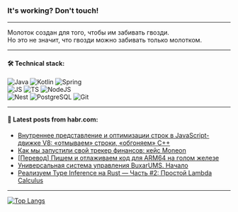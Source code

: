 ### It's working? Don't touch!

---
Молоток создан для того, чтобы им забивать гвозди. <br>
Но это не значит, что гвозди можно забивать только молотком.

---

#### 🛠️ Technical stack:

![Java](https://img.shields.io/badge/Java-informational?logo=Oracle&style=flat&logoColor=white&color=FF4500)
![Kotlin](https://img.shields.io/badge/Kotlin-informational?logo=Kotlin&style=flat&logoColor=white&color=774D97)
![Spring](https://img.shields.io/badge/SpringBoot-informational?logo=SpringBoot&style=flat&logoColor=white&color=6DB33F) <br>
![JS](https://img.shields.io/badge/JS-informational?logo=javaScript&style=flat&logoColor=black&color=F7Df1E)
![TS](https://img.shields.io/badge/TypeScript-informational?logo=typeScript&style=flat&logoColor=black&color=0667A8)
![NodeJS](https://img.shields.io/badge/NodeJS-informational?logo=node.js&style=flat&logoColor=white&color=70A760) <br>
![Nest](https://img.shields.io/badge/NestJS-informational?logo=NestJS&style=flat&logoColor=white&color=E0234E)
![PostgreSQL](https://img.shields.io/badge/PostgreSQL-informational?logo=PostgreSQL&style=flat&logoColor=white&color=DAA520)
![Git](https://img.shields.io/badge/Git-informational?logo=git&style=flat&logoColor=white&color=778899)

___

#### 💬 Latest posts from habr.com:

<!-- BLOG-POST-LIST:START -->
- [Внутреннее представление и оптимизации строк в JavaScript-движке V8: «отмываем» строки, «обгоняем» C++](https://habr.com/ru/companies/ruvds/articles/745008/?utm_source=habrahabr&utm_medium=rss&utm_campaign=745008)
- [Как мы запустили свой трекер финансов: кейс Moneon](https://habr.com/ru/companies/cleverpumpkin/articles/753228/?utm_source=habrahabr&utm_medium=rss&utm_campaign=753228)
- [[Перевод] Пишем и отлаживаем код для ARM64 на голом железе](https://habr.com/ru/companies/timeweb/articles/752256/?utm_source=habrahabr&utm_medium=rss&utm_campaign=752256)
- [Универсальная система управления BuxarUMS. Начало](https://habr.com/ru/articles/753220/?utm_source=habrahabr&utm_medium=rss&utm_campaign=753220)
- [Реализуем Type Inference на Rust — Часть #2: Простой Lambda Calculus](https://habr.com/ru/articles/753180/?utm_source=habrahabr&utm_medium=rss&utm_campaign=753180)
<!-- BLOG-POST-LIST:END -->

---
[![Top Langs](https://github-readme-stats-git-master-advtsetting-gmailcom.vercel.app/api/top-langs/?username=zloylis&langs_count=10&hide_title=false&title_color=e6edf3&size_weight=0.5&count_weight=0.5&layout=compact&hide_border=true&theme=dracula)](https://github.com/zloylis)

<!-- ![GitHub stats](https://github-readme-stats-git-master-advtsetting-gmailcom.vercel.app/api?username=zloylis&show_icons=true&hide_border=true&theme=dracula&hide_title=true&include_all_commits=true&count_private=true&hide=contribs&hide_rank=true) -->
